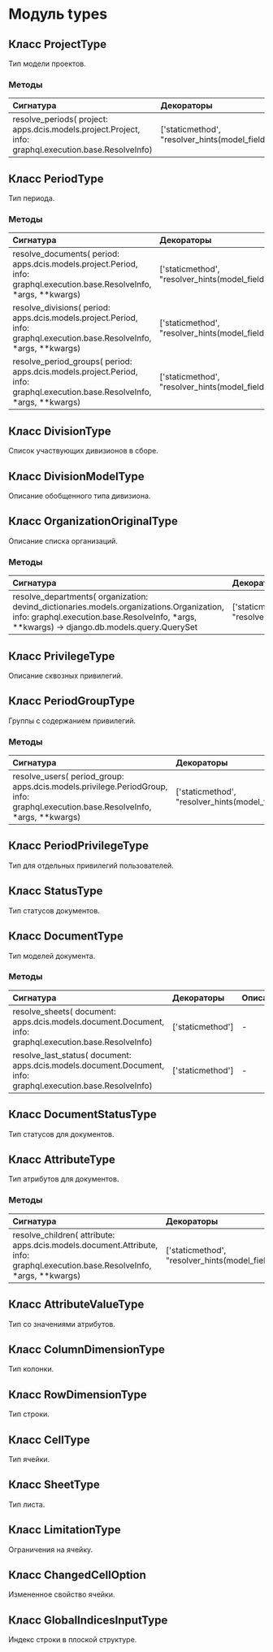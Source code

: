 # Модуль types



## Класс ProjectType

Тип модели проектов.

### Методы

| Сигнатура                                                                                             | Декораторы                                                   | Описание |
| :---------------------------------------------------------------------------------------------------- | :----------------------------------------------------------- | :------- |
| resolve_periods( project: apps.dcis.models.project.Project, info: graphql.execution.base.ResolveInfo) | ['staticmethod', "resolver_hints(model_field='period_set')"] | -        |

## Класс PeriodType

Тип периода.

### Методы

| Сигнатура                                                                                                                  | Декораторы                                                     | Описание |
| :------------------------------------------------------------------------------------------------------------------------- | :------------------------------------------------------------- | :------- |
| resolve_documents( period: apps.dcis.models.project.Period, info: graphql.execution.base.ResolveInfo, *args, **kwargs)     | ['staticmethod', "resolver_hints(model_field='document_set')"] | -        |
| resolve_divisions( period: apps.dcis.models.project.Period, info: graphql.execution.base.ResolveInfo, *args, **kwargs)     | ['staticmethod', "resolver_hints(model_field='')"]             | -        |
| resolve_period_groups( period: apps.dcis.models.project.Period, info: graphql.execution.base.ResolveInfo, *args, **kwargs) | ['staticmethod', "resolver_hints(model_field='')"]             | -        |

## Класс DivisionType

Список участвующих дивизионов в сборе.

## Класс DivisionModelType

Описание обобщенного типа дивизиона.

## Класс OrganizationOriginalType

Описание списка организаций.

### Методы

| Сигнатура                                                                                                                                                                                   | Декораторы                                         | Описание |
| :------------------------------------------------------------------------------------------------------------------------------------------------------------------------------------------ | :------------------------------------------------- | :------- |
| resolve_departments( organization: devind_dictionaries.models.organizations.Organization, info: graphql.execution.base.ResolveInfo, *args, **kwargs) -&#62; django.db.models.query.QuerySet | ['staticmethod', "resolver_hints(model_field='')"] | -        |

## Класс PrivilegeType

Описание сквозных привилегий.

## Класс PeriodGroupType

Группы с содержанием привилегий.

### Методы

| Сигнатура                                                                                                                       | Декораторы                                         | Описание |
| :------------------------------------------------------------------------------------------------------------------------------ | :------------------------------------------------- | :------- |
| resolve_users( period_group: apps.dcis.models.privilege.PeriodGroup, info: graphql.execution.base.ResolveInfo, *args, **kwargs) | ['staticmethod', "resolver_hints(model_field='')"] | -        |

## Класс PeriodPrivilegeType

Тип для отдельных привилегий пользователей.

## Класс StatusType

Тип статусов документов.

## Класс DocumentType

Тип моделей документа.

### Методы

| Сигнатура                                                                                                    | Декораторы       | Описание |
| :----------------------------------------------------------------------------------------------------------- | :--------------- | :------- |
| resolve_sheets( document: apps.dcis.models.document.Document, info: graphql.execution.base.ResolveInfo)      | ['staticmethod'] | -        |
| resolve_last_status( document: apps.dcis.models.document.Document, info: graphql.execution.base.ResolveInfo) | ['staticmethod'] | -        |

## Класс DocumentStatusType

Тип статусов для документов.

## Класс AttributeType

Тип атрибутов для документов.

### Методы

| Сигнатура                                                                                                                    | Декораторы                                                      | Описание |
| :--------------------------------------------------------------------------------------------------------------------------- | :-------------------------------------------------------------- | :------- |
| resolve_children( attribute: apps.dcis.models.document.Attribute, info: graphql.execution.base.ResolveInfo, *args, **kwargs) | ['staticmethod', "resolver_hints(model_field='attribute_set')"] | -        |

## Класс AttributeValueType

Тип со значениями атрибутов.

## Класс ColumnDimensionType

Тип колонки.

## Класс RowDimensionType

Тип строки.

## Класс CellType

Тип ячейки.

## Класс SheetType

Тип листа.

## Класс LimitationType

Ограничения на ячейку.

## Класс ChangedCellOption

Измененное свойство ячейки.

## Класс GlobalIndicesInputType

Индекс строки в плоской структуре.